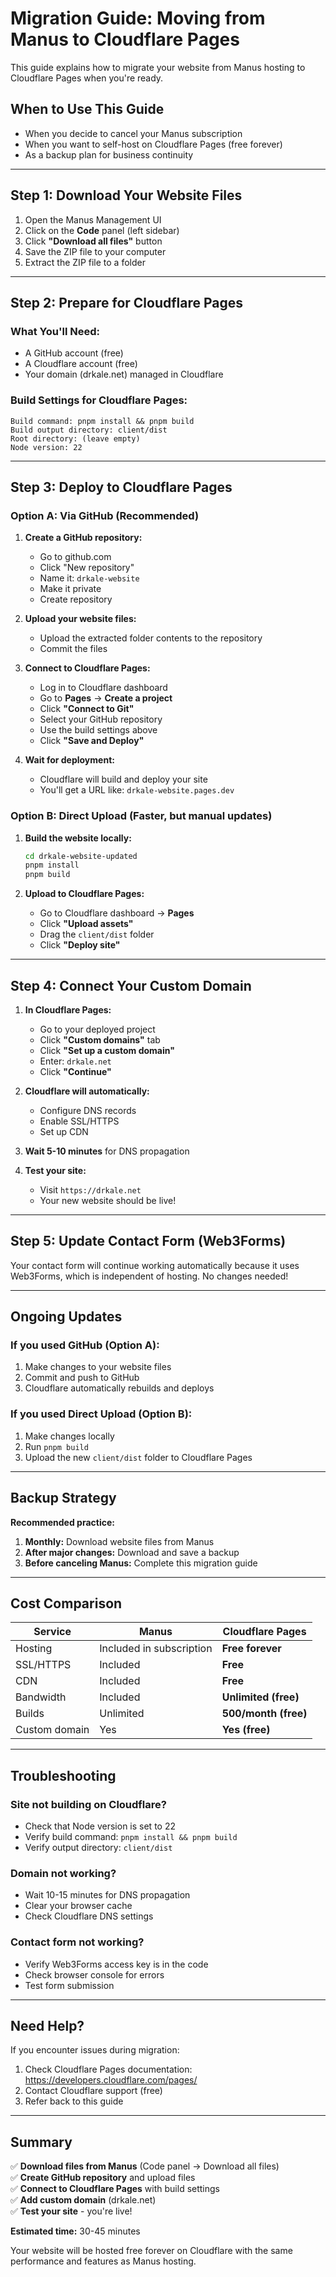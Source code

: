 # Migration Guide: Moving from Manus to Cloudflare Pages

This guide explains how to migrate your website from Manus hosting to Cloudflare Pages when you're ready.

## When to Use This Guide

- When you decide to cancel your Manus subscription
- When you want to self-host on Cloudflare Pages (free forever)
- As a backup plan for business continuity

---

## Step 1: Download Your Website Files

1. Open the Manus Management UI
2. Click on the **Code** panel (left sidebar)
3. Click **"Download all files"** button
4. Save the ZIP file to your computer
5. Extract the ZIP file to a folder

---

## Step 2: Prepare for Cloudflare Pages

### What You'll Need:
- A GitHub account (free)
- A Cloudflare account (free)
- Your domain (drkale.net) managed in Cloudflare

### Build Settings for Cloudflare Pages:
```
Build command: pnpm install && pnpm build
Build output directory: client/dist
Root directory: (leave empty)
Node version: 22
```

---

## Step 3: Deploy to Cloudflare Pages

### Option A: Via GitHub (Recommended)

1. **Create a GitHub repository:**
   - Go to github.com
   - Click "New repository"
   - Name it: `drkale-website`
   - Make it private
   - Create repository

2. **Upload your website files:**
   - Upload the extracted folder contents to the repository
   - Commit the files

3. **Connect to Cloudflare Pages:**
   - Log in to Cloudflare dashboard
   - Go to **Pages** → **Create a project**
   - Click **"Connect to Git"**
   - Select your GitHub repository
   - Use the build settings above
   - Click **"Save and Deploy"**

4. **Wait for deployment:**
   - Cloudflare will build and deploy your site
   - You'll get a URL like: `drkale-website.pages.dev`

### Option B: Direct Upload (Faster, but manual updates)

1. **Build the website locally:**
   ```bash
   cd drkale-website-updated
   pnpm install
   pnpm build
   ```

2. **Upload to Cloudflare Pages:**
   - Go to Cloudflare dashboard → **Pages**
   - Click **"Upload assets"**
   - Drag the `client/dist` folder
   - Click **"Deploy site"**

---

## Step 4: Connect Your Custom Domain

1. **In Cloudflare Pages:**
   - Go to your deployed project
   - Click **"Custom domains"** tab
   - Click **"Set up a custom domain"**
   - Enter: `drkale.net`
   - Click **"Continue"**

2. **Cloudflare will automatically:**
   - Configure DNS records
   - Enable SSL/HTTPS
   - Set up CDN

3. **Wait 5-10 minutes** for DNS propagation

4. **Test your site:**
   - Visit `https://drkale.net`
   - Your new website should be live!

---

## Step 5: Update Contact Form (Web3Forms)

Your contact form will continue working automatically because it uses Web3Forms, which is independent of hosting. No changes needed!

---

## Ongoing Updates

### If you used GitHub (Option A):
1. Make changes to your website files
2. Commit and push to GitHub
3. Cloudflare automatically rebuilds and deploys

### If you used Direct Upload (Option B):
1. Make changes locally
2. Run `pnpm build`
3. Upload the new `client/dist` folder to Cloudflare Pages

---

## Backup Strategy

**Recommended practice:**

1. **Monthly:** Download website files from Manus
2. **After major changes:** Download and save a backup
3. **Before canceling Manus:** Complete this migration guide

---

## Cost Comparison

| Service | Manus | Cloudflare Pages |
|---------|-------|------------------|
| Hosting | Included in subscription | **Free forever** |
| SSL/HTTPS | Included | **Free** |
| CDN | Included | **Free** |
| Bandwidth | Included | **Unlimited (free)** |
| Builds | Unlimited | **500/month (free)** |
| Custom domain | Yes | **Yes (free)** |

---

## Troubleshooting

### Site not building on Cloudflare?
- Check that Node version is set to 22
- Verify build command: `pnpm install && pnpm build`
- Verify output directory: `client/dist`

### Domain not working?
- Wait 10-15 minutes for DNS propagation
- Clear your browser cache
- Check Cloudflare DNS settings

### Contact form not working?
- Verify Web3Forms access key is in the code
- Check browser console for errors
- Test form submission

---

## Need Help?

If you encounter issues during migration:
1. Check Cloudflare Pages documentation: https://developers.cloudflare.com/pages/
2. Contact Cloudflare support (free)
3. Refer back to this guide

---

## Summary

✅ **Download files from Manus** (Code panel → Download all files)  
✅ **Create GitHub repository** and upload files  
✅ **Connect to Cloudflare Pages** with build settings  
✅ **Add custom domain** (drkale.net)  
✅ **Test your site** - you're live!

**Estimated time:** 30-45 minutes

Your website will be hosted free forever on Cloudflare with the same performance and features as Manus hosting.
